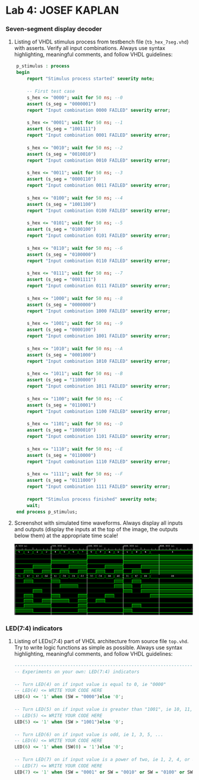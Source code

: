 # Lab 4: JOSEF KAPLAN

### Seven-segment display decoder

1. Listing of VHDL stimulus process from testbench file (`tb_hex_7seg.vhd`) with asserts. Verify all input combinations. Always use syntax highlighting, meaningful comments, and follow VHDL guidelines:

```vhdl
    p_stimulus : process
    begin
        report "Stimulus process started" severity note;

        -- First test case
        s_hex <= "0000"; wait for 50 ns; --0
        assert (s_seg = "0000001")
        report "Input combination 0000 FAILED" severity error;

        s_hex <= "0001"; wait for 50 ns; --1
        assert (s_seg = "1001111")
        report "Input combination 0001 FAILED" severity error;
        
        s_hex <= "0010"; wait for 50 ns; --2
        assert (s_seg = "0010010")
        report "Input combination 0010 FAILED" severity error;
        
        s_hex <= "0011"; wait for 50 ns; --3
        assert (s_seg = "0000110")
        report "Input combination 0011 FAILED" severity error;
        
        s_hex <= "0100"; wait for 50 ns; --4
        assert (s_seg = "1001100")
        report "Input combination 0100 FAILED" severity error;
        
        s_hex <= "0101"; wait for 50 ns; --5
        assert (s_seg = "0100100")
        report "Input combination 0101 FAILED" severity error;
        
        s_hex <= "0110"; wait for 50 ns; --6
        assert (s_seg = "0100000")
        report "Input combination 0110 FAILED" severity error;
        
        s_hex <= "0111"; wait for 50 ns; --7
        assert (s_seg = "0001111")
        report "Input combination 0111 FAILED" severity error;
        
        s_hex <= "1000"; wait for 50 ns; --8
        assert (s_seg = "0000000")
        report "Input combination 1000 FAILED" severity error;        
        
        s_hex <= "1001"; wait for 50 ns; --9
        assert (s_seg = "0000100")
        report "Input combination 1001 FAILED" severity error;
        
        s_hex <= "1010"; wait for 50 ns; --A
        assert (s_seg = "0001000")
        report "Input combination 1010 FAILED" severity error;
        
        s_hex <= "1011"; wait for 50 ns; --B
        assert (s_seg = "1100000")
        report "Input combination 1011 FAILED" severity error;
                
        s_hex <= "1100"; wait for 50 ns; --C
        assert (s_seg = "0110001")
        report "Input combination 1100 FAILED" severity error;        
        
        s_hex <= "1101"; wait for 50 ns; --D
        assert (s_seg = "1000010")
        report "Input combination 1101 FAILED" severity error;
        
        s_hex <= "1110"; wait for 50 ns; --E
        assert (s_seg = "0110000")
        report "Input combination 1110 FAILED" severity error;
        
        s_hex <= "1111"; wait for 50 ns; --F
        assert (s_seg = "0111000")
        report "Input combination 1111 FAILED" severity error;

        report "Stimulus process finished" severity note;
        wait;
    end process p_stimulus;
```

2. Screenshot with simulated time waveforms. Always display all inputs and outputs (display the inputs at the top of the image, the outputs below them) at the appropriate time scale!

   ![your figure](images/1.png)

### LED(7:4) indicators

1. Listing of LEDs(7:4) part of VHDL architecture from source file `top.vhd`. Try to write logic functions as simple as possible. Always use syntax highlighting, meaningful comments, and follow VHDL guidelines:

   ```vhdl
   --------------------------------------------------------------------
   -- Experiments on your own: LED(7:4) indicators

   -- Turn LED(4) on if input value is equal to 0, ie "0000"
   -- LED(4) <= WRITE YOUR CODE HERE
   LED(4) <= '1' when (SW = "0000")else '0';

   -- Turn LED(5) on if input value is greater than "1001", ie 10, 11, 12, ...
   -- LED(5) <= WRITE YOUR CODE HERE
   LED(5) <= '1' when (SW > "1001")else '0';
   
   -- Turn LED(6) on if input value is odd, ie 1, 3, 5, ...
   -- LED(6) <= WRITE YOUR CODE HERE
   LED(6) <= '1' when (SW(0) = '1')else '0';
   
   -- Turn LED(7) on if input value is a power of two, ie 1, 2, 4, or 8
   -- LED(7) <= WRITE YOUR CODE HERE
   LED(7) <= '1' when (SW = "0001" or SW = "0010" or SW = "0100" or SW = "1000")else '0';
   ```
